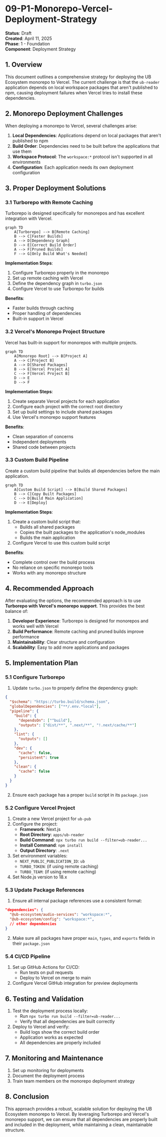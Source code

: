 # 09-P1-Monorepo-Vercel-Deployment-Strategy

**Status**: Draft  
**Created**: April 11, 2025  
**Phase**: 1 - Foundation  
**Component**: Deployment Strategy

## 1. Overview

This document outlines a comprehensive strategy for deploying the UB Ecosystem monorepo to Vercel. The current challenge is that the `ub-reader` application depends on local workspace packages that aren't published to npm, causing deployment failures when Vercel tries to install these dependencies.

## 2. Monorepo Deployment Challenges

When deploying a monorepo to Vercel, several challenges arise:

1. **Local Dependencies**: Applications depend on local packages that aren't published to npm
2. **Build Order**: Dependencies need to be built before the applications that use them
3. **Workspace Protocol**: The `workspace:*` protocol isn't supported in all environments
4. **Configuration**: Each application needs its own deployment configuration

## 3. Proper Deployment Solutions

### 3.1 Turborepo with Remote Caching

Turborepo is designed specifically for monorepos and has excellent integration with Vercel.

```mermaid
graph TD
    A[Turborepo] --> B[Remote Caching]
    B --> C[Faster Builds]
    A --> D[Dependency Graph]
    D --> E[Correct Build Order]
    A --> F[Pruned Builds]
    F --> G[Only Build What's Needed]
```

**Implementation Steps**:

1. Configure Turborepo properly in the monorepo
2. Set up remote caching with Vercel
3. Define the dependency graph in `turbo.json`
4. Configure Vercel to use Turborepo for builds

**Benefits**:

- Faster builds through caching
- Proper handling of dependencies
- Built-in support in Vercel

### 3.2 Vercel's Monorepo Project Structure

Vercel has built-in support for monorepos with multiple projects.

```mermaid
graph TD
    A[Monorepo Root] --> B[Project A]
    A --> C[Project B]
    A --> D[Shared Packages]
    B --> E[Vercel Project A]
    C --> F[Vercel Project B]
    D --> E
    D --> F
```

**Implementation Steps**:

1. Create separate Vercel projects for each application
2. Configure each project with the correct root directory
3. Set up build settings to include shared packages
4. Use Vercel's monorepo support features

**Benefits**:

- Clean separation of concerns
- Independent deployments
- Shared code between projects

### 3.3 Custom Build Pipeline

Create a custom build pipeline that builds all dependencies before the main application.

```mermaid
graph TD
    A[Custom Build Script] --> B[Build Shared Packages]
    B --> C[Copy Built Packages]
    C --> D[Build Main Application]
    D --> E[Deploy]
```

**Implementation Steps**:

1. Create a custom build script that:
   - Builds all shared packages
   - Copies the built packages to the application's node_modules
   - Builds the main application
2. Configure Vercel to use this custom build script

**Benefits**:

- Complete control over the build process
- No reliance on specific monorepo tools
- Works with any monorepo structure

## 4. Recommended Approach

After evaluating the options, the recommended approach is to use **Turborepo with Vercel's monorepo support**. This provides the best balance of:

1. **Developer Experience**: Turborepo is designed for monorepos and works well with Vercel
2. **Build Performance**: Remote caching and pruned builds improve performance
3. **Maintainability**: Clear structure and configuration
4. **Scalability**: Easy to add more applications and packages

## 5. Implementation Plan

### 5.1 Configure Turborepo

1. Update `turbo.json` to properly define the dependency graph:

```json
{
  "$schema": "https://turbo.build/schema.json",
  "globalDependencies": ["**/.env.*local"],
  "pipeline": {
    "build": {
      "dependsOn": ["^build"],
      "outputs": ["dist/**", ".next/**", "!.next/cache/**"]
    },
    "lint": {
      "outputs": []
    },
    "dev": {
      "cache": false,
      "persistent": true
    },
    "clean": {
      "cache": false
    }
  }
}
```

2. Ensure each package has a proper `build` script in its `package.json`

### 5.2 Configure Vercel Project

1. Create a new Vercel project for `ub-pub`
2. Configure the project:
   - **Framework**: Next.js
   - **Root Directory**: `apps/ub-reader`
   - **Build Command**: `npx turbo run build --filter=ub-reader...`
   - **Install Command**: `npm install`
   - **Output Directory**: `.next`
3. Set environment variables:
   - `NEXT_PUBLIC_PUBLICATION_ID`: `ub`
   - `TURBO_TOKEN`: (if using remote caching)
   - `TURBO_TEAM`: (if using remote caching)
4. Set Node.js version to 18.x

### 5.3 Update Package References

1. Ensure all internal package references use a consistent format:

```json
"dependencies": {
  "@ub-ecosystem/audio-services": "workspace:*",
  "@ub-ecosystem/config": "workspace:*",
  // other dependencies
}
```

2. Make sure all packages have proper `main`, `types`, and `exports` fields in their `package.json`

### 5.4 CI/CD Pipeline

1. Set up GitHub Actions for CI/CD:
   - Run tests on pull requests
   - Deploy to Vercel on merge to main
2. Configure Vercel GitHub integration for preview deployments

## 6. Testing and Validation

1. Test the deployment process locally:
   - Run `npx turbo run build --filter=ub-reader...`
   - Verify that all dependencies are built correctly
2. Deploy to Vercel and verify:
   - Build logs show the correct build order
   - Application works as expected
   - All dependencies are properly included

## 7. Monitoring and Maintenance

1. Set up monitoring for deployments
2. Document the deployment process
3. Train team members on the monorepo deployment strategy

## 8. Conclusion

This approach provides a robust, scalable solution for deploying the UB Ecosystem monorepo to Vercel. By leveraging Turborepo and Vercel's monorepo support, we can ensure that all dependencies are properly built and included in the deployment, while maintaining a clean, maintainable structure.
